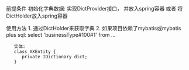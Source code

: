 前提条件
    初始化字典数据: 实现DictProvider接口， 并放入spring容器  或者 将DictHolder放入spring容器

使用方法
    1. 通过DictHolder来获取字典
    2. 如果项目依赖了mybatis或mybatis plus
       sql:
       select 'businessType#100#1' from ...

       实体:
       class XXEntity {
          private IDictionary dict;
       }
    

